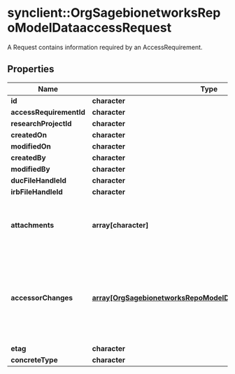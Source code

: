 # synclient::OrgSagebionetworksRepoModelDataaccessRequest

A Request contains information required by an AccessRequirement.

## Properties
Name | Type | Description | Notes
------------ | ------------- | ------------- | -------------
**id** | **character** |  | [optional] 
**accessRequirementId** | **character** |  | [optional] 
**researchProjectId** | **character** |  | [optional] 
**createdOn** | **character** |  | [optional] 
**modifiedOn** | **character** |  | [optional] 
**createdBy** | **character** |  | [optional] 
**modifiedBy** | **character** |  | [optional] 
**ducFileHandleId** | **character** |  | [optional] 
**irbFileHandleId** | **character** |  | [optional] 
**attachments** | **array[character]** | The set of file handle ID of attached files to this request. | [optional] 
**accessorChanges** | [**array[OrgSagebionetworksRepoModelDataaccessAccessorChange]**](org.sagebionetworks.repo.model.dataaccess.AccessorChange.md) | List of user changes. A user can gain access, renew access or have access revoked. | [optional] 
**etag** | **character** |  | [optional] 
**concreteType** | **character** |  | [optional] 


